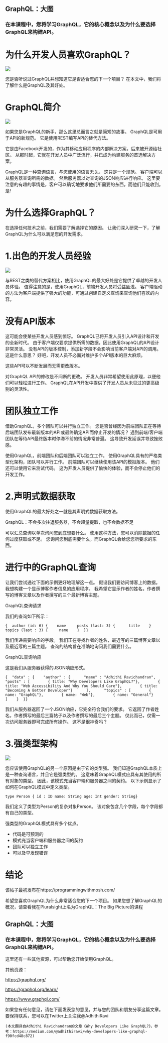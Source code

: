 ## GraphQL：大图
### 在本课程中，您将学习GraphQL，它的核心概念以及为什么要选择GraphQL来构建API。
# 为什么开发人员喜欢GraphQL？
![](1*X0vdBiNmh4bcw7Y4nTN0jA.jpeg)

您是否听说过GraphQL并想知道它是否适合您的下一个项目？ 在本文中，我们将了解什么是GraphQL及其好处。
# GraphQL简介
![](0*_oXhjWTl5PZA8DfY)

如果您是GraphQL的新手，那么这里总而言之就是简短的故事。 GraphQL是可用于API的新规范。 它是使用REST编写API的替代方法。

它是由Facebook开发的，作为其移动应用程序的内部解决方案，后来被开源给社区。 从那时起，它就在开发人员中广泛流行，并已成为构建服务的首选解决方案。

GraphQL是一种查询语言，与您使用的语言无关。 这只是一个规范。 客户端可以从服务器查询所需的数据。 然后服务器以对查询的JSON响应进行响应。 这里要注意的有趣的事情是，客户可以确切地要求他们所需要的东西，而他们只能收到。 是!
# 为什么选择GraphQL？

在选择任何技术之前，我们需要了解选择它的原因。 让我们深入研究一下，了解GraphQL为什么可以满足您的开发需求。
# 1.出色的开发人员经验
![](0*9KaUNlSkAP78bqlv)

与REST之类的替代方案相比，使用GraphQL的最大好处是它提供了卓越的开发人员体验。 值得注意的是，使用GraphQL，前端开发人员将受益匪浅。 客户端驱动的方法为客户端提供了强大的功能，可通过创建自定义查询来查询他们喜欢的内容。
# 没有API版本

这可能会使某些开发人员感到惊讶。 GraphQL已将开发人员引入API设计和开发的全新时代。 由于客户端仅要求提供所需的数据，因此使用GraphQL的API设计非常灵活。 没有API的版本控制，添加新字段不会影响当前客户端对API的调用。 这是什么意思？ 好吧，开发人员不必面对维护多个API版本的巨大麻烦。

这些API可以不断发展而无需更改版本。

对GraphQL API的修改是不间断的更改。 开发人员非常希望使用此原理，以便他们可以轻松进行工作。 GraphQL在API开发中提供了开发人员从未见过的更高级别的灵活性。
# 团队独立工作

借助GraphQL，多个团队可以并行独立工作。 您是否曾经因为前端团队正在等待后端团队发布最新版本的API或最终确定API而停止开发的情况？ 遇到前端/客户端团队在等待API最终版本时停滞不前的情况非常普遍。 这导致开发延误并导致挫败感。

使用GraphQL，前端团队和后端团队可以独立工作。 使用GraphQL具有的严格类型化架构，团队可以并行工作。 前端团队可以继续使用该API的模拟版本。 他们还可以使用它来测试代码。 这为开发人员提供了愉快的体验，而不会停止他们的开发工作。
# 2.声明式数据获取

使用GraphQL的最大好处之一就是其声明式数据获取方法。

GraphQL：不会多次往返服务器，不会超量提取，也不会数据不足

可以汇总查询以单次询问您到底想要什么。 使用这种方法，您可以消除数据的任何过度获取或不足。 您询问您到底需要什么，而GraphQL会给您您所要求的东西。
# 进行中的GraphQL查询

让我们尝试通过下面的示例更好地理解这一点。 假设我们要访问博客上的数据。 我想构建一个显示博客作者信息的应用程序。 我希望它显示作者的姓名，作者撰写的博客文章以及作者撰写的三个最新博客主题。

GraphQL查询请求

我们的查询如下所示：
```
{  author (id: 6) {    name     posts (last: 3) {      title    }    topics (last : 3) {     name    }  }}
```

我们传递需要响应的字段。 我们正在寻找作者的姓名，最近写的三篇博客文章以及最近写的三篇主题。 查询的结构旨在准确地询问我们需要什么。

GraphQL查询响应

这是我们从服务器获得的JSON响应形式。
```
{  "data" : {    "author" : {      "name" : "Adhithi Ravichandran",      "posts" : [        { title: "Why Developers Like GraphQL?"},        { title: "Web Accessibility And Why You Should Care"},        { title: "Becoming A Better Developer"}      ],      "topics" : [        { name: "GraphQL"},        { name: "Web"},        { name: "General"}      ]    }  }}
```

我们从服务器返回了一个JSON响应，它完全符合我们的要求。 它返回了作者姓名，作者撰写的最后三篇帖子以及作者撰写的最后三个主题。 仅此而已，仅需一次访问服务器即可完成所有操作。 这不是很神奇吗？
# 3.强类型架构
![](1*vfBUb98P33GP-bGUBn1YgA.jpeg)

您应该使用GraphQL的另一个原因是由于它的类型强。 我们知道GraphQL本质上是一种查询语言，并且它是强类型的。 这意味着GraphQL模式应具有其使用的所有对象的类型。 因此，该模式充当客户端和服务器之间的契约。 以下示例显示了如何在GraphQL模式中定义类型。
```
type Person { id : ID name: String age: Int gender: String}
```

我们定义了类型为Person的复杂对象Person。 该对象包含几个字段，每个字段都有自己的类型。

强类型的GraphQL模式具有多个优点。
+ 代码是可预测的
+ 模式充当客户端和服务器之间的契约
+ 团队可以独立工作
+ 可以及早发现错误
# 结论

该帖子最初发布在https://programmingwithmosh.com/

希望您喜欢GraphQL为什么非常适合您的下一个项目。 如果您想了解GraphQL的概况，请查看我在Pluralsight上名为GraphQL：The Big Picture的课程
## GraphQL：大图
### 在本课程中，您将学习GraphQL，它的核心概念以及为什么要选择GraphQL来构建API。

这里还有一些其他资源，可以帮助您开始使用GraphQL。

其他资源：

https://graphql.org/

https://graphql.org/learn/

https://www.graphql.com/

如果您有任何意见，请在下面发表您的意见，并与您的团队和朋友分享这篇文章。 要保持联系，您可以在Twitter上关注我@AdhithiRavi
```
(本文翻译自Adhithi Ravichandran的文章《Why Developers Like GraphQL?》，参考：https://medium.com/@adhithiravi/why-developers-like-graphql-f90fcd48c872)
```
